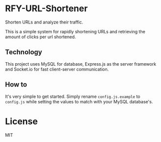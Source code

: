 # RFY-URL-Shortener
Shorten URLs and analyze their traffic.

This is a simple system for rapidly shortening URLs and retrieving the amount of clicks per url shortened.

## Technology

This project uses MySQL for database, Express.js as the server framework and Socket.io for fast client-server communication.

## How to

It's very simple to get started. Simply rename `config.js.example` to `config.js` while setting the values to match with your MySQL database's.

# License

MIT